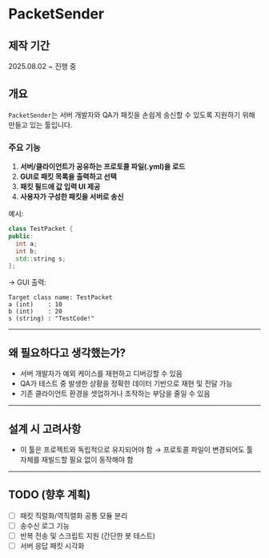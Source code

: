 # PacketSender

## 제작 기간
2025.08.02 ~ 진행 중

## 개요

`PacketSender`는 서버 개발자와 QA가 패킷을 손쉽게 송신할 수 있도록 지원하기 위해 만들고 있는 툴입니다.

### 주요 기능
1. **서버/클라이언트가 공유하는 프로토콜 파일(.yml)을 로드**
2. **GUI로 패킷 목록을 출력하고 선택**
3. **패킷 필드에 값 입력 UI 제공**
4. **사용자가 구성한 패킷을 서버로 송신**

예시:
```cpp
class TestPacket {
public:
  int a;
  int b;
  std::string s;
};
```

→ GUI 출력:
```
Target class name: TestPacket
a (int)    : 10
b (int)    : 20
s (string) : "TestCode!"
```

---

## 왜 필요하다고 생각했는가?

- 서버 개발자가 예외 케이스를 재현하고 디버깅할 수 있음
- QA가 테스트 중 발생한 상황을 정확한 데이터 기반으로 재현 및 전달 가능
- 기존 클라이언트 환경을 셋업하거나 조작하는 부담을 줄일 수 있음

---

## 설계 시 고려사항

- 이 툴은 프로젝트와 독립적으로 유지되어야 함
  → 프로토콜 파일이 변경되어도 툴 자체를 재빌드할 필요 없이 동작해야 함

---

## TODO (향후 계획)

- [ ] 패킷 직렬화/역직렬화 공통 모듈 분리  
- [ ] 송수신 로그 기능  
- [ ] 반복 전송 및 스크립트 지원 (간단한 봇 테스트)  
- [ ] 서버 응답 패킷 시각화  
